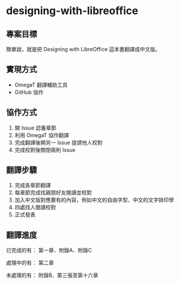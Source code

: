 # designing-with-libreoffice
## 專案目標
簡單說，就是把 Designing with LibreOffice 這本書翻譯成中文版。

## 實現方式
* OmegaT 翻譯輔助工具
* GitHub 協作

## 協作方式
1. 開 Issue 認養章節
2. 利用 OmegaT 協作翻譯
3. 完成翻譯後開另一 Issue 提請他人校對
4. 完成校對後關閉兩則 Issue

## 翻譯步驟
1. 完成各章節翻譯
2. 每章節完成找親朋好友閱讀並校對
3. 加入中文版對應要有的內容，例如中文的自由字型、中文的文字排印學
4. 四處找人閱讀校對
5. 正式發表

## 翻譯進度
已完成的有：
第一章、附錄A、附錄C

處理中的有：
第二章

未處理的有：
附錄B、第三張至第十六章
